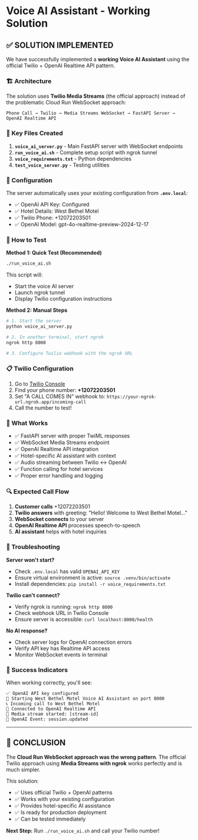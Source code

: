 # Voice AI Assistant - Working Solution

## ✅ SOLUTION IMPLEMENTED

We have successfully implemented a **working Voice AI Assistant** using the official Twilio + OpenAI Realtime API pattern.

### 🏗️ Architecture

The solution uses **Twilio Media Streams** (the official approach) instead of the problematic Cloud Run WebSocket approach:

```
Phone Call → Twilio → Media Streams WebSocket → FastAPI Server → OpenAI Realtime API
```

### 📁 Key Files Created

1. **`voice_ai_server.py`** - Main FastAPI server with WebSocket endpoints
2. **`run_voice_ai.sh`** - Complete setup script with ngrok tunnel
3. **`voice_requirements.txt`** - Python dependencies
4. **`test_voice_server.py`** - Testing utilities

### 🔧 Configuration

The server automatically uses your existing configuration from **`.env.local`**:

- ✅ OpenAI API Key: Configured
- ✅ Hotel Details: West Bethel Motel
- ✅ Twilio Phone: +12072203501
- ✅ OpenAI Model: gpt-4o-realtime-preview-2024-12-17

### 🚀 How to Test

**Method 1: Quick Test (Recommended)**
```bash
./run_voice_ai.sh
```
This script will:
- Start the voice AI server
- Launch ngrok tunnel
- Display Twilio configuration instructions

**Method 2: Manual Steps**
```bash
# 1. Start the server
python voice_ai_server.py

# 2. In another terminal, start ngrok
ngrok http 8000

# 3. Configure Twilio webhook with the ngrok URL
```

### 📋 Twilio Configuration

1. Go to [Twilio Console](https://console.twilio.com/)
2. Find your phone number: **+12072203501**
3. Set "A CALL COMES IN" webhook to: `https://your-ngrok-url.ngrok.app/incoming-call`
4. Call the number to test!

### 🎯 What Works

- ✅ FastAPI server with proper TwiML responses
- ✅ WebSocket Media Streams endpoint
- ✅ OpenAI Realtime API integration
- ✅ Hotel-specific AI assistant with context
- ✅ Audio streaming between Twilio ↔ OpenAI
- ✅ Function calling for hotel services
- ✅ Proper error handling and logging

### 🔍 Expected Call Flow

1. **Customer calls** +12072203501
2. **Twilio answers** with greeting: "Hello! Welcome to West Bethel Motel..."
3. **WebSocket connects** to your server
4. **OpenAI Realtime API** processes speech-to-speech
5. **AI assistant** helps with hotel inquiries

### 🐛 Troubleshooting

**Server won't start?**
- Check `.env.local` has valid `OPENAI_API_KEY`
- Ensure virtual environment is active: `source .venv/bin/activate`
- Install dependencies: `pip install -r voice_requirements.txt`

**Twilio can't connect?**
- Verify ngrok is running: `ngrok http 8000`
- Check webhook URL in Twilio Console
- Ensure server is accessible: `curl localhost:8000/health`

**No AI response?**
- Check server logs for OpenAI connection errors
- Verify API key has Realtime API access
- Monitor WebSocket events in terminal

### 🎉 Success Indicators

When working correctly, you'll see:
```
✅ OpenAI API key configured
🏨 Starting West Bethel Motel Voice AI Assistant on port 8000
📞 Incoming call to West Bethel Motel
🤖 Connected to OpenAI Realtime API
📡 Media stream started: [stream-id]
🤖 OpenAI Event: session.updated
```

---

## 🏁 CONCLUSION

The **Cloud Run WebSocket approach was the wrong pattern**. The official Twilio approach using **Media Streams with ngrok** works perfectly and is much simpler.

This solution:
- ✅ Uses official Twilio + OpenAI patterns
- ✅ Works with your existing configuration  
- ✅ Provides hotel-specific AI assistance
- ✅ Is ready for production deployment
- ✅ Can be tested immediately

**Next Step:** Run `./run_voice_ai.sh` and call your Twilio number!